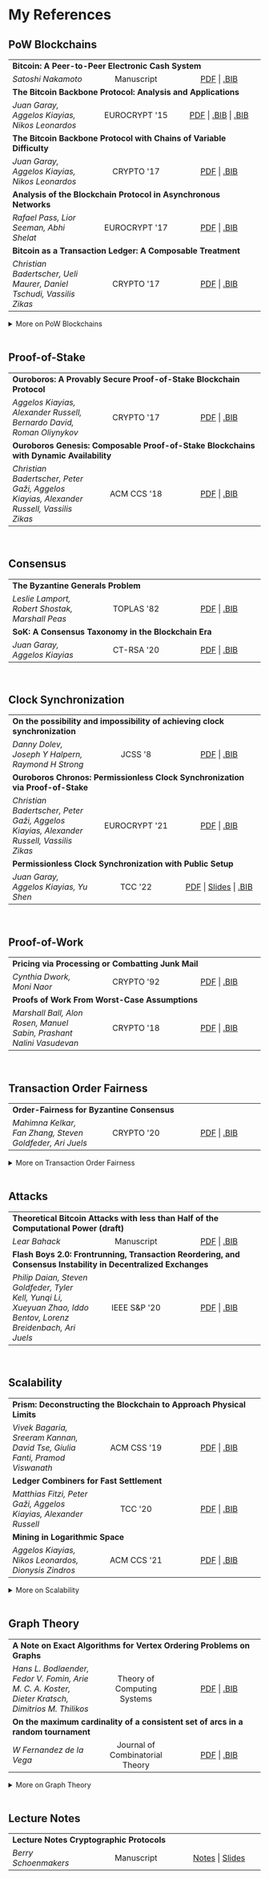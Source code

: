 # My References

## PoW Blockchains

<table>
<tr><td colspan="3"><strong>Bitcoin: A Peer-to-Peer Electronic Cash System</strong></td></tr>
<tr>
	<td><i>Satoshi Nakamoto</i></td>
	<td width="150" align="center">Manuscript</td>
	<td width="150" align="center"><a href="https://www.bitcoin.com/bitcoin.pdf" target="_blank" rel="noopener noreferrer">PDF</a> | <a href="bib/nakamoto2009bitcoin.bib" target="_blank" rel="noopener noreferrer" title="manuscript">.BIB</a></td>
</tr>
<tr><td colspan="3"><strong>The Bitcoin Backbone Protocol: Analysis and Applications</strong></td></tr>
<tr>
	<td><i>Juan Garay, Aggelos Kiayias, Nikos Leonardos</i></td>
	<td width="150" align="center">EUROCRYPT '15</td>
	<td width="150" align="center"><a href="https://eprint.iacr.org/2014/765.pdf" target="_blank" rel="noopener noreferrer">PDF</a> | <a href="bib/10.1007_978-3-662-46803-6_10.bib" target="_blank" rel="noopener noreferrer" title="conference paper">.BIB</a> | <a href="bib/cryptoeprint:2014_765.bib" target="_blank" rel="noopener noreferrer" title="eprint">.BIB</a></td>
</tr>
<tr><td colspan="3"><strong>The Bitcoin Backbone Protocol with Chains of Variable Difficulty</strong></td></tr>
<tr>
	<td><i>Juan Garay, Aggelos Kiayias, Nikos Leonardos</i></td>
	<td width="150" align="center">CRYPTO '17</td>
	<td width="150" align="center"><a href="https://eprint.iacr.org/2016/1048.pdf" target="_blank" rel="noopener noreferrer">PDF</a> | <a href="bib/10.1007_978-3-319-63688-7_10.bib" target="_blank" rel="noopener noreferrer" title="conference paper">.BIB</a></td>
</tr>
<tr><td colspan="3"><strong>Analysis of the Blockchain Protocol in Asynchronous Networks</strong></td></tr>
<tr>
	<td><i>Rafael Pass, Lior Seeman, Abhi Shelat</i></td>
	<td width="150" align="center">EUROCRYPT '17</td>
	<td width="150" align="center"><a href="https://eprint.iacr.org/2016/454.pdf" target="_blank" rel="noopener noreferrer">PDF</a> | <a href="bib/10.1007_978-3-319-56614-6_22.bib" target="_blank" rel="noopener noreferrer" title="conference paper">.BIB</a></td>
</tr>
<tr><td colspan="3"><strong>Bitcoin as a Transaction Ledger: A Composable Treatment</strong></td></tr>
<tr>
	<td><i>Christian Badertscher, Ueli Maurer, Daniel Tschudi, Vassilis Zikas</i></td>
	<td width="150" align="center">CRYPTO '17</td>
	<td width="150" align="center"><a href="https://eprint.iacr.org/2017/149.pdf" target="_blank" rel="noopener noreferrer">PDF</a> | <a href="bib/10.1007_978-3-319-63688-7_11.bib" target="_blank" rel="noopener noreferrer" title="conference paper">.BIB</a></td>
</tr>
</table>

<details>
<summary>More on PoW Blockchains</summary>
<table>
<tr><td colspan="3"><strong>How Does Nakamoto Set His Clock? Full Analysis of Nakamoto Consensus in Bounded-Delay Networks</strong></td></tr>
<tr>
	<td><i>Juan Garay, Aggelos Kiayias, Nikos Leonardos</i></td>
	<td width="150" align="center">Manuscript</td>
	<td width="150" align="center"><a href="https://eprint.iacr.org/2020/277.pdf" target="_blank" rel="noopener noreferrer">PDF</a> | <a href="bib/cryptoeprint:2020_277.bib" target="_blank" rel="noopener noreferrer" title="eprint">.BIB</a></td>
</tr>
</table>
</details>

<br />

## Proof-of-Stake

<table>
<tr><td colspan="3"><strong>Ouroboros: A Provably Secure Proof-of-Stake Blockchain Protocol</strong></td></tr>
<tr>
	<td><i>Aggelos Kiayias, Alexander Russell, Bernardo David, Roman Oliynykov</i></td>
	<td width="150" align="center">CRYPTO '17</td>
	<td width="150" align="center"><a href="https://eprint.iacr.org/2016/889.pdf" target="_blank" rel="noopener noreferrer">PDF</a> | <a href="bib/10.1007_978-3-319-63688-7_12.bib" target="_blank" rel="noopener noreferrer" title="conference paper">.BIB</a></td>
</tr>
<tr><td colspan="3"><strong>Ouroboros Genesis: Composable Proof-of-Stake Blockchains with Dynamic Availability</strong></td></tr>
<tr>
	<td><i>Christian Badertscher, Peter Gaži, Aggelos Kiayias, Alexander Russell, Vassilis Zikas</i></td>
	<td width="150" align="center">ACM CCS '18</td>
	<td width="150" align="center"><a href="https://eprint.iacr.org/2018/378.pdf" target="_blank" rel="noopener noreferrer">PDF</a> | <a href="bib/10.1145_3243734.3243848.bib" target="_blank" rel="noopener noreferrer" title="conference paper">.BIB</a></td>
</tr>
</table>

<br />

## Consensus

<table>
<tr><td colspan="3"><strong>The Byzantine Generals Problem</strong></td></tr>
<tr>
	<td><i>Leslie Lamport, Robert Shostak, Marshall Peas</i></td>
	<td width="150" align="center">TOPLAS '82</td>
	<td width="150" align="center"><a href="https://lamport.azurewebsites.net/pubs/byz.pdf" target="_blank" rel="noopener noreferrer">PDF</a> | <a href="bib/10.1145_357172.357176.bib" target="_blank" rel="noopener noreferrer" title="conference paper">.BIB</a></td>
</tr>
<tr><td colspan="3"><strong>SoK: A Consensus Taxonomy in the Blockchain Era</strong></td></tr>
<tr>
	<td><i>Juan Garay, Aggelos Kiayias</i></td>
	<td width="150" align="center">CT-RSA '20</td>
	<td width="150" align="center"><a href="https://eprint.iacr.org/2018/754.pdf" target="_blank" rel="noopener noreferrer">PDF</a> | <a href="bib/10.1007_978-3-030-40186-3_13.bib" target="_blank" rel="noopener noreferrer" title="conference paper">.BIB</a></td>
</tr>
</table>

<br />

## Clock Synchronization

<table>
<tr><td colspan="3"><strong>On the possibility and impossibility of achieving clock synchronization</strong></td></tr>
<tr>
	<td><i>Danny Dolev, Joseph Y Halpern, Raymond H Strong</i></td>
	<td width="150" align="center">JCSS '8</td>
	<td width="150" align="center"><a href="https://www.sciencedirect.com/science/article/pii/0022000086900280" target="_blank" rel="noopener noreferrer">PDF</a> | <a href="bib/10.5555_9128.9132.bib" target="_blank" rel="noopener noreferrer" title="conference paper">.BIB</a></td>
</tr>
<tr><td colspan="3"><strong>Ouroboros Chronos: Permissionless Clock Synchronization via Proof-of-Stake</strong></td></tr>
<tr>
	<td><i>Christian Badertscher, Peter Gaži, Aggelos Kiayias, Alexander Russell, Vassilis Zikas</i></td>
	<td width="150" align="center">EUROCRYPT '21</td>
	<td width="150" align="center"><a href="https://eprint.iacr.org/2019/838.pdf" target="_blank" rel="noopener noreferrer">PDF</a> | <a href="bib/10.1007_978-3-030-77883-5_14.bib" target="_blank" rel="noopener noreferrer" title="conference paper">.BIB</a></td>
</tr>
<tr><td colspan="3"><strong>Permissionless Clock Synchronization with Public Setup</strong></td></tr>
<tr>
	<td><i>Juan Garay, Aggelos Kiayias, Yu Shen</i></td>
	<td width="150" align="center">TCC '22</td>
	<td width="150" align="center"><a href="https://eprint.iacr.org/2022/1220.pdf" target="_blank" rel="noopener noreferrer">PDF</a> | <a href="https://github.com/InfiniteSynthesis/GKS-22-TCC-Slides/releases/latest" target="_blank" rel="noopener noreferrer">Slides</a> | <a href="bib/10.1007_978-3-031-22368-6_7.bib" target="_blank" rel="noopener noreferrer" title="conference paper">.BIB</a></td>
</tr>
</table>

<br />

## Proof-of-Work

<table>
<tr><td colspan="3"><strong>Pricing via Processing or Combatting Junk Mail</strong></td></tr>
<tr>
	<td><i>Cynthia Dwork, Moni Naor</i></td>
	<td width="150" align="center">CRYPTO '92</td>
	<td width="150" align="center"><a href="https://web.cs.dal.ca/~abrodsky/7301/readings/DwNa93.pdf" target="_blank" rel="noopener noreferrer">PDF</a> | <a href="bib/10.1007_3-540-48071-4_10.bib" target="_blank" rel="noopener noreferrer" title="conference paper">.BIB</a></td>
</tr>
<tr><td colspan="3"><strong>Proofs of Work From Worst-Case Assumptions</strong></td></tr>
<tr>
	<td><i>Marshall Ball, Alon Rosen, Manuel Sabin, Prashant Nalini Vasudevan </i></td>
	<td width="150" align="center">CRYPTO '18</td>
	<td width="150" align="center"><a href="https://eprint.iacr.org/2018/559.pdf" target="_blank" rel="noopener noreferrer">PDF</a> | <a href="bib/10.1007_978-3-319-96884-1_26.bib" target="_blank" rel="noopener noreferrer" title="conference paper">.BIB</a></td>
</tr>
</table>

<br />

## Transaction Order Fairness

<table>
<tr><td colspan="3"><strong>Order-Fairness for Byzantine Consensus</strong></td></tr>
<tr>
	<td><i>Mahimna Kelkar, Fan Zhang, Steven Goldfeder, Ari Juels</i></td>
	<td width="150" align="center">CRYPTO '20</td>
	<td width="150" align="center"><a href="https://eprint.iacr.org/2020/269.pdf" target="_blank" rel="noopener noreferrer">PDF</a> | <a href="bib/10.1007_978-3-030-56877-1_16.bib" target="_blank" rel="noopener noreferrer" title="conference paper">.BIB</a></td>
</tr>
</table>

<details>
<summary>More on Transaction Order Fairness</summary>
<table>
<tr><td colspan="3"><strong>Order-Fair Consensus in the Permissionless Setting</strong></td></tr>
<tr>
	<td><i>Mahimna Kelkar, Soubhik Deb, Sreeram Kannan</i></td>
	<td width="150" align="center">APKC '22</td>
	<td width="150" align="center"><a href="https://dl.acm.org/doi/pdf/10.1145/3494105.3526239" target="_blank" rel="noopener noreferrer">PDF</a> | <a href="bib/10.1145_3494105.3526239.bib" target="_blank" rel="noopener noreferrer" title="conference paper">.BIB</a></td>
</tr>
</table>
</details>

<br />

## Attacks

<table>
<tr><td colspan="3"><strong>Theoretical Bitcoin Attacks with less than Half of the Computational Power (draft)</strong></td></tr>
<tr>
	<td><i>Lear Bahack</i></td>
	<td width="150" align="center">Manuscript</td>
	<td width="150" align="center"><a href="https://eprint.iacr.org/2013/868.pdf" target="_blank" rel="noopener noreferrer">PDF</a> | <a href="bib/cryptoeprint:2013_868.bib" target="_blank" rel="noopener noreferrer" title="manuscript">.BIB</a></td>
</tr>
<tr><td colspan="3"><strong>Flash Boys 2.0: Frontrunning, Transaction Reordering, and Consensus Instability in Decentralized Exchanges</strong></td></tr>
<tr>
	<td><i>Philip Daian, Steven Goldfeder, Tyler Kell, Yunqi Li, Xueyuan Zhao, Iddo Bentov, Lorenz Breidenbach, Ari Juels</i></td>
	<td width="150" align="center">IEEE S&P '20</td>
	<td width="150" align="center"><a href="https://arxiv.org/pdf/1904.05234.pdf" target="_blank" rel="noopener noreferrer">PDF</a> | <a href="bib/10.1109_SP40000.2020.00040.bib" target="_blank" rel="noopener noreferrer" title="conference paper">.BIB</a></td>
</tr>
</table>

<br />

## Scalability

<table>
<tr><td colspan="3"><strong>Prism: Deconstructing the Blockchain to Approach Physical Limits</strong></td></tr>
<tr>
	<td><i>Vivek Bagaria, Sreeram Kannan, David Tse, Giulia Fanti, Pramod Viswanath</i></td>
	<td width="150" align="center">ACM CSS '19</td>
	<td width="150" align="center"><a href="https://arxiv.org/pdf/1810.08092.pdf" target="_blank" rel="noopener noreferrer">PDF</a> | <a href="bib/10.1145_3319535.3363213.bib" target="_blank" rel="noopener noreferrer" title="conference paper">.BIB</a></td>
</tr>
<tr><td colspan="3"><strong>Ledger Combiners for Fast Settlement</strong></td></tr>
<tr>
	<td><i>Matthias Fitzi, Peter Gaži, Aggelos Kiayias, Alexander Russell</i></td>
	<td width="150" align="center">TCC '20</td>
	<td width="150" align="center"><a href="https://eprint.iacr.org/2020/675.pdf" target="_blank" rel="noopener noreferrer">PDF</a> | <a href="bib/10.1007_978-3-030-64375-1_12.bib" target="_blank" rel="noopener noreferrer" title="conference paper">.BIB</a></td>
</tr>
<tr><td colspan="3"><strong>Mining in Logarithmic Space</strong></td></tr>
<tr>
	<td><i>Aggelos Kiayias, Nikos Leonardos, Dionysis Zindros</i></td>
	<td width="150" align="center">ACM CCS '21</td>
	<td width="150" align="center"><a href="https://eprint.iacr.org/2021/623.pdf" target="_blank" rel="noopener noreferrer">PDF</a> | <a href="bib/10.1145_3460120.3484784.bib" target="_blank" rel="noopener noreferrer" title="conference paper">.BIB</a></td>
</tr>
</table>

<details>
<summary>More on Scalability</summary>
<table>
<tr><td colspan="3"><strong>Parallel Chains: Improving Throughput and Latency of Blockchain Protocols via Parallel Composition</strong></td></tr>
<tr>
	<td><i>Matthias Fitzi, Peter Gaži, Aggelos Kiayias, Alexander Russell</i></td>
	<td width="150" align="center">Manuscript</td>
	<td width="150" align="center"><a href="https://eprint.iacr.org/2018/1119.pdf" target="_blank" rel="noopener noreferrer">PDF</a> | <a href="bib/cryptoeprint:2018_1119.bib" target="_blank" rel="noopener noreferrer" title="manuscript">.BIB</a></td>
</tr>
</table>
</details>

<br />

## Graph Theory

<table>
<tr><td colspan="3"><strong>A Note on Exact Algorithms for Vertex Ordering Problems on Graphs</strong></td></tr>
<tr>
	<td><i>Hans L. Bodlaender, Fedor V. Fomin, Arie M. C. A. Koster, Dieter Kratsch, Dimitrios M. Thilikos </i></td>
	<td width="150" align="center"> Theory of Computing Systems</td>
	<td width="150" align="center"><a href="https://link.springer.com/content/pdf/10.1007/s00224-011-9312-0.pdf" target="_blank" rel="noopener noreferrer">PDF</a> | <a href="bib/10.1007_s00224-011-9312-0.bib" target="_blank" rel="noopener noreferrer" title="journal paper">.BIB</a></td>
</tr>
<tr><td colspan="3"><strong>On the maximum cardinality of a consistent set of arcs in a random tournament</strong></td></tr>
<tr>
	<td><i>W Fernandez de la Vega</i></td>
	<td width="150" align="center">Journal of Combinatorial Theory</td>
	<td width="150" align="center"><a href="https://core.ac.uk/download/pdf/82194839.pdf" target="_blank" rel="noopener noreferrer">PDF</a> | <a href="bib/10.1016_0095-8956(83)90060-6.bib" target="_blank" rel="noopener noreferrer" title="journal paper">.BIB</a></td>
</tr>
</table>

<details>
<summary>More on Graph Theory</summary>
<table>
<tr><td colspan="3"><strong>Optimally ranking unrankable tournaments</strong></td></tr>
<tr>
	<td><i>J. Spencer</i></td>
	<td width="150" align="center"> Periodica Mathematica Hungarica</td>
	<td width="150" align="center"><a href="https://link.springer.com/content/pdf/10.1007/BF02017965.pdf" target="_blank" rel="noopener noreferrer">PDF</a> | <a href="bib/10.1007_BF02017965.bib" target="_blank" rel="noopener noreferrer" title="journal paper">.BIB</a></td>
</tr>
</table>
</details>

<br />

## Lecture Notes

<table>
<tr><td colspan="3"><strong>Lecture Notes Cryptographic Protocols</strong></td></tr>
<tr>
	<td><i>Berry Schoenmakers</i></td>
	<td width="150" align="center">Manuscript</td>
	<td width="150" align="center"><a href="https://www.win.tue.nl/~berry/CryptographicProtocols/LectureNotes.pdf" target="_blank" rel="noopener noreferrer">Notes</a> | <a href="https://www.win.tue.nl/~berry/CryptographicProtocols/LectureSlides.pdf" target="_blank" rel="noopener noreferrer">Slides</a></td>
</tr>
</table>

<br />


